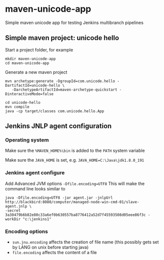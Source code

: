 # maven-unicode-app
Simple maven unicode app for testing Jenkins multibranch pipelines


## Simple maven project: unicode hello

Start a project folder, for example

```
mkdir maven-unicode-app
cd maven-unicode-app
```
Generate a new maven project

```
mvn archetype:generate -DgroupId=com.unicode.hello -DartifactId=unicode-hello \
   -DarchetypeArtifactId=maven-archetype-quickstart -DinteractiveMode=false

cd unicode-hello
mvn compile
java -cp target/classes com.unicode.hello.App
```

## Jenkins JNLP agent configuration

### Operating system

Make sure the `%MAVEN_HOME%\bin` is added to the `PATH` system variable

Make sure the `JAVA_HOME` is set, e.g. `JAVA_HOME=C:\Java\jdk1.8.0_191` 

### Jenkins agent configure

Add Advanced JVM options `-Dfile.encoding=UTF8`
This will make the command line looks similar to

```
java -Dfile.encoding=UTF8 -jar agent.jar -jnlpUrl http://blackbird:8080/computer/managed-node-win-cmd-01/slave-agent.jnlp \
-secret 3a30479b6b82e80c33a6ef0b630557ba8776412a52d7f45593508d05eee86f3c -workDir "c:\jenkins1"
```

### Encoding options

- `sun.jnu.encoding` affects the creation of file name (this possibly gets set by LANG on unix before starting java)
- `file.encoding` affects the content of a file

